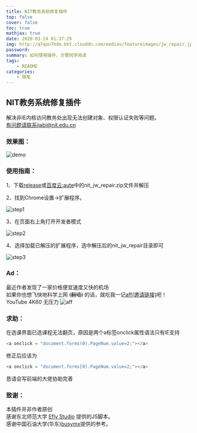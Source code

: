 ```yaml
---
title: NIT教务系统修复插件
top: false
cover: false
toc: true
mathjax: true
date: 2020-03-24 01:37:29
img: http://q7qon7hdm.bkt.clouddn.com/medias/featureimages/jw_repair.jpg
password:
summary: 如何使用插件，方便同学阅读
tags:
    - README
categories:
    - 随笔
---
```


## NIT教务系统修复插件

解决非IE内核访问教务处出现无法创建对象、权限认证失败等问题。  
有问题请联系jiabi@nit.edu.cn

### 效果图：

![demo](https://raw.githubusercontent.com/ChiuJun/nit_jw_repair/master/img/demo.jpg)


### 使用指南：

1、下载[release](https://github.com/JiaBiNiang/nit_jw_repair/files/4207787/nit_jw_repair.zip)或[百度云:aute]()中的nit_jw_repair.zip文件并解压

2、找到Chrome设置->扩展程序。

![step1](https://raw.githubusercontent.com/ChiuJun/nit_jw_repair/master/img/step1.jpg)

3、在页面右上角打开开发者模式

![step2](https://raw.githubusercontent.com/ChiuJun/nit_jw_repair/master/img/step2.jpg)

4、选择加载已解压的扩展程序，选中解压后的nit_jw_repair目录即可

![step3](https://raw.githubusercontent.com/ChiuJun/nit_jw_repair/master/img/step3.jpg)

### Ad：  
最近作者发现了一家价格便宜速度又快的机场  
如果你也想飞快地科学上网 ~~(翻墙)~~ 的话，就吃我一记[aff(邀请链接)](https://pud.life/aff/DD21)吧！  
YouTube 4K60 无压力
![aff](https://raw.githubusercontent.com/ChiuJun/nit_jw_repair/master/img/aff.jpg)  

### 求助：  

在选课界面已选课程无法翻页，原因是两个a标签onclick属性语法只有IE支持
```js 
<a onclick = "document.forms(0).PageNum.value=2;"></a>  
```  
修正后应该为
```js    
<a onclick = "document.forms[0].PageNum.value=2;"></a>  
```  
恳请会写前端的大佬协助完善  

### 致谢：

本插件并非作者原创  
感谢东北师范大学 [Efly Studio](https://github.com/EflyStudio/nenu-jwc-repair) 提供的JS脚本。  
感谢中国石油大学(华东)[busymx](https://github.com/busymx/upc-jwxt-repair)提供的参考。
